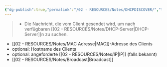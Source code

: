 ```yaml
---
{"dg-publish":true,"permalink":"/02 - RESOURCES/Notes/DHCPDISCOVER/","tags":["netzwerk/protocol"],"noteIcon":"","updated":"2025-03-16T23:29:41.084+01:00"}
---
```


>- Die Nachricht, die vom Client gesendet wird, um nach verfügbaren [[02 - RESOURCES/Notes/DHCP-Server\|DHCP-Server]]n zu suchen.

- [[02 - RESOURCES/Notes/MAC Adresse\|MAC]]-Adresse des Clients
- optional: Hostname des Clients
- optional: angeforderte [[02 - RESOURCES/Notes/IP\|IP]] (falls bekannt)
- [[02 - RESOURCES/Notes/Broadcast\|Broadcast]]